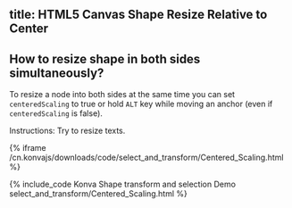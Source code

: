 title: HTML5 Canvas Shape Resize Relative to Center
---

## How to resize shape in both sides simultaneously?

To resize a node into both sides at the same time you can set `centeredScaling` to true or hold `ALT` key while moving an anchor (even if `centeredScaling` is false).

Instructions: Try to resize texts. 

{% iframe /cn.konvajs/downloads/code/select_and_transform/Centered_Scaling.html %}

{% include_code Konva Shape transform and selection Demo select_and_transform/Centered_Scaling.html %}